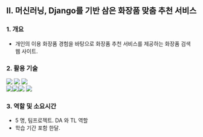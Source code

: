 ## II. **머신러닝, Django를 기반 삼은 화장품 맞춤 추천 서비스**
 ### 1. 개요
 - 개인의 이용 화장품 경험을 바탕으로 화장품 추천 서비스를 제공하는 화장품 검색 웹 사이트.
 ### 2. 활용 기술
 <img src="https://img.shields.io/badge/Java-007396?style=for-the-badge&logo=java&logoColor=white"> <img src="https://img.shields.io/badge/Spring Boot-6DB33F?style=for-the-badge&logo=spring&logoColor=white">
 <img src="https://img.shields.io/badge/MySQL-4479A1?style=for-the-badge&logo=mysql&logoColor=white"><br>
 <img src="https://img.shields.io/badge/Django-092E20?style=for-the-badge&logo=django&logoColor=white"><img src="https://img.shields.io/badge/scikit-learn-F7931E?style=for-the-badge&logo=scikit-learn&logoColor=white"><img src="https://img.shields.io/badge/PyCharm-000000?style=for-the-badge&logo=pycharm&logoColor=white"> <img src="https://img.shields.io/badge/Python-3776AB?style=for-the-badge&logo=python&logoColor=white"> 
 
 ### 3. 역할 및 소요시간
  - 5 명, 팀프로젝트. DA 와 TL 역할
  - 학습 기간 포함 한달.
